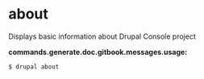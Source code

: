 # about
Displays basic information about Drupal Console project

**commands.generate.doc.gitbook.messages.usage:**
```
$ drupal about
```
